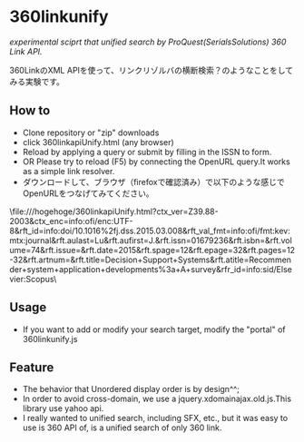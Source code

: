 # 360linkunify
_experimental sciprt that unified search by ProQuest(SerialsSolutions) 360 Link API._

360LinkのXML APIを使って、リンクリゾルバの横断検索？のようなことをしてみる実験です。

## How to
* Clone repository or "zip" downloads
* click 360linkapiUnify.html (any browser)
* Reload by applying a query or submit by filling in the ISSN to form.
* OR Please try to reload (F5) by connecting the OpenURL query.It works as a simple link resolver.
* ダウンロードして、ブラウザ（firefoxで確認済み）で以下のような感じでOpenURLをつなげてみてください。

\file:///hogehoge/360linkapiUnify.html?ctx_ver=Z39.88-2003&ctx_enc=info:ofi/enc:UTF-8&rft_id=info:doi/10.1016%2fj.dss.2015.03.008&rft_val_fmt=info:ofi/fmt:kev:mtx:journal&rft.aulast=Lu&rft.aufirst=J.&rft.issn=01679236&rft.isbn=&rft.volume=74&rft.issue=&rft.date=2015&rft.spage=12&rft.epage=32&rft.pages=12-32&rft.artnum=&rft.title=Decision+Support+Systems&rft.atitle=Recommender+system+application+developments%3a+A+survey&rfr_id=info:sid/Elsevier:Scopus\

## Usage
* If you want to add or modify your search target, modify the "portal" of 360linkunify.js

## Feature
* The behavior that Unordered display order is by design^^;
* In order to avoid cross-domain, we use a jquery.xdomainajax.old.js.This library use yahoo api.
* I really wanted to unified search, including SFX, etc., but it was easy to use is 360 API of, is a unified search of only 360 link.
